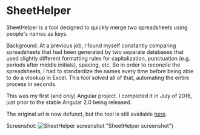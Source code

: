 # SheetHelper

SheetHelper is a tool designed to quickly merge two spreadsheets using people's names as keys. 

Background: At a previous job, I found myself constantly comparing spreadsheets that had been generated by two separate databases that used slightly different formatting rules for capitalization, punctuation (e.g. periods after middle initials), spacing, etc. So in order to reconcile the spreadsheets, I had to standardize the names every time before being able to do a vlookup in Excel. This tool solved all of that, automating the entire process in seconds.

This was my first (and only) Angular project. I completed it in July of 2016, just prior to the stable Angular 2.0 being released.

The original url is now defunct, but the tool is still available [here](https://sheet-helper-d46a1.web.app/).

Screenshot:
![SheetHelper screenshot](https://github.com/gelbartj/sheethelper/screenshot.png) "SheetHelper screenshot")
